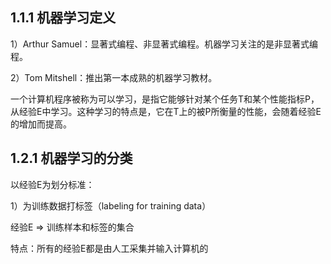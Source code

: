 ## 1.1.1 机器学习定义

1）Arthur Samuel：显著式编程、非显著式编程。机器学习关注的是非显著式编程。

2）Tom Mitshell：推出第一本成熟的机器学习教材。

一个计算机程序被称为可以学习，是指它能够针对某个任务T和某个性能指标P，从经验E中学习。这种学习的特点是，它在T上的被P所衡量的性能，会随着经验E的增加而提高。



## 1.2.1 机器学习的分类

以经验E为划分标准：

1）为训练数据打标签（labeling for training data）

经验E => 训练样本和标签的集合

特点：所有的经验E都是由人工采集并输入计算机的